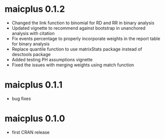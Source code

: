 # maicplus 0.1.2

- Changed the link function to binomial for RD and RR in binary analysis
- Updated vignette to recommend against bootstrap in unanchored analysis with citation
- Fix events percentage to properly incorporate weights in the report table for binary analysis
- Replace quantile function to use matrixStats package instead of desctools package
- Added testing PH assumptions vignette
- Fixed the issues with merging weights using match function

# maicplus 0.1.1

- bug fixes

# maicplus 0.1.0

- first CRAN release
